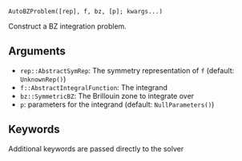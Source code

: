 ```
AutoBZProblem([rep], f, bz, [p]; kwargs...)
```

Construct a BZ integration problem.

## Arguments

  * `rep::AbstractSymRep`: The symmetry representation of `f` (default: `UnknownRep()`)
  * `f::AbstractIntegralFunction`: The integrand
  * `bz::SymmetricBZ`: The Brillouin zone to integrate over
  * `p`: parameters for the integrand (default: `NullParameters()`)

## Keywords

Additional keywords are passed directly to the solver
